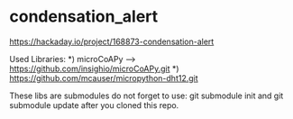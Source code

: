 # condensation_alert
https://hackaday.io/project/168873-condensation-alert

Used Libraries:
*) microCoAPy --> https://github.com/insighio/microCoAPy.git
*) https://github.com/mcauser/micropython-dht12.git

These libs are submodules do not forget to use:
	git submodule init
and
	git submodule update
after you cloned this repo.
